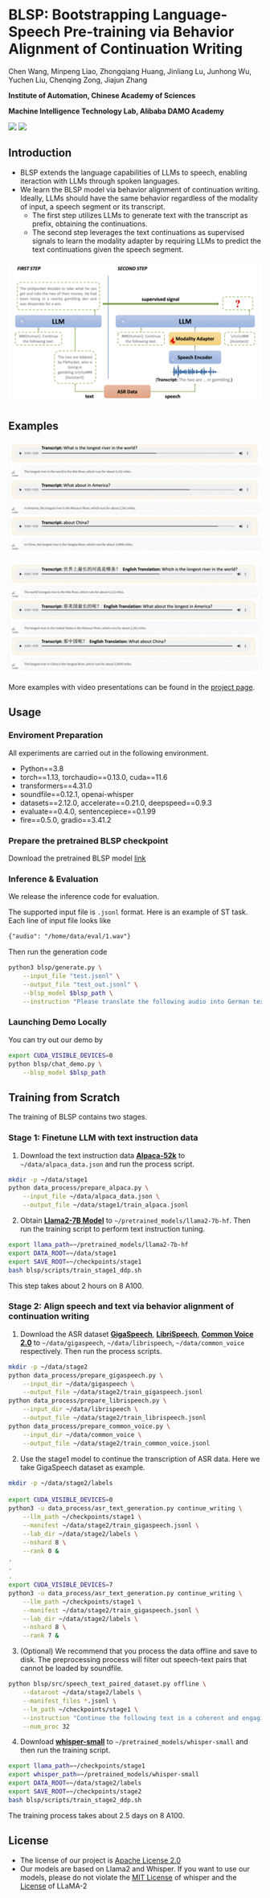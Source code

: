 # BLSP: Bootstrapping Language-Speech Pre-training via Behavior Alignment of Continuation Writing

Chen Wang, Minpeng Liao, Zhongqiang Huang, Jinliang Lu, Junhong Wu, Yuchen Liu, Chenqing Zong, Jiajun Zhang

**Institute of Automation, Chinese Academy of Sciences**

**Machine Intelligence Technology Lab, Alibaba DAMO Academy**

<a href='https://cwang621.github.io/blsp.github.io'><img src='https://img.shields.io/badge/Project-Page-Green'></a>  <a href='https://arxiv.org'><img src='https://img.shields.io/badge/Paper-Arxiv-red'> </a>


## Introduction

* BLSP extends the language capabilities of LLMs to speech, enabling iteraction with LLMs through spoken languages. 
* We learn the BLSP model via behavior alignment of continuation writing. Ideally, LLMs should have the same behavior regardless of the modality of input, a speech segment or its transcript.
    * The first step utilizes LLMs to generate text with the transcript as prefix, obtaining the continuations.
    * The second step leverages the text continuations as supervised signals to learn the modality adapter by requiring LLMs to predict the text continuations given the speech segment. 

![architecture](figures/architecture.png)

## Examples

![english](figures/demo_english.png)

![chinese](figures/demo_chinese.png)


More examples with video presentations can be found in the [project page](https://cwang621.github.io/blsp.github.io).


## Usage

### Enviroment Preparation
All experiments are carried out in the following environment.

* Python==3.8
* torch==1.13, torchaudio==0.13.0, cuda==11.6
* transformers==4.31.0
* soundfile==0.12.1,  openai-whisper
* datasets==2.12.0, accelerate==0.21.0, deepspeed==0.9.3
* evaluate==0.4.0, sentencepiece==0.1.99
* fire==0.5.0, gradio==3.41.2


### Prepare the pretrained BLSP checkpoint

Download the pretrained BLSP model [link](https://www.modelscope.cn/models/damo/blsp_lslm_7b/)


### Inference & Evaluation
We release the inference code for evaluation.

The supported input file is `.jsonl` format. Here is an example of ST task. Each line of input file looks like
```txt
{"audio": "/home/data/eval/1.wav"}
```
Then run the generation code
```bash
python3 blsp/generate.py \
    --input_file "test.jsonl" \
    --output_file "test_out.jsonl" \
    --blsp_model $blsp_path \
    --instruction "Please translate the following audio into German text."
```


### Launching Demo Locally

You can try out our demo by
```bash
export CUDA_VISIBLE_DEVICES=0
python blsp/chat_demo.py \
    --blsp_model $blsp_path
```

## Training from Scratch

The training of BLSP contains two stages.

###  Stage 1: Finetune LLM with text instruction data
1. Download the text instruction data **[Alpaca-52k](https://github.com/tatsu-lab/stanford_alpaca)** to `~/data/alpaca_data.json` and run the process script.
``` bash
mkdir -p ~/data/stage1
python data_process/prepare_alpaca.py \
    --input_file ~/data/alpaca_data.json \
    --output_file ~/data/stage1/train_alpaca.jsonl
```

2. Obtain **[Llama2-7B Model](https://huggingface.co/docs/transformers/main/model_doc/llama2)** to `~/pretrained_models/llama2-7b-hf`. Then run the training script to perform text instruction tuning.
``` bash
export llama_path=~/pretrained_models/llama2-7b-hf
export DATA_ROOT=~/data/stage1
export SAVE_ROOT=~/checkpoints/stage1
bash blsp/scripts/train_stage1_ddp.sh
```
This step takes about 2 hours on 8 A100. 


### Stage 2: Align speech and text via behavior alignment of continuation writing
1. Download the ASR dataset **[GigaSpeech](https://github.com/SpeechColab/GigaSpeech)**, **[LibriSpeech](https://www.openslr.org/12)**, **[Common Voice 2.0](https://commonvoice.mozilla.org/en/datasets)** to `~/data/gigaspeech`, `~/data/librispeech`, `~/data/common_voice` respectively. Then run the process scripts.
``` bash
mkdir -p ~/data/stage2
python data_process/prepare_gigaspeech.py \
    --input_dir ~/data/gigaspeech \
    --output_file ~/data/stage2/train_gigaspeech.jsonl
python data_process/prepare_librispeech.py \
    --input_dir ~/data/librispeech \
    --output_file ~/data/stage2/train_librispeech.jsonl
python data_process/prepare_common_voice.py \
    --input_dir ~/data/common_voice \
    --output_file ~/data/stage2/train_common_voice.jsonl
```

2. Use the stage1 model to continue the transcription of ASR data. Here we take GigaSpeech dataset as example.
```bash
mkdir -p ~/data/stage2/labels

export CUDA_VISIBLE_DEVICES=0
python3 -u data_process/asr_text_generation.py continue_writing \
    --llm_path ~/checkpoints/stage1 \
    --manifest ~/data/stage2/train_gigaspeech.jsonl \
    --lab_dir ~/data/stage2/labels \
    --nshard 8 \
    --rank 0 &
.
.
.
export CUDA_VISIBLE_DEVICES=7
python3 -u data_process/asr_text_generation.py continue_writing \
    --llm_path ~/checkpoints/stage1 \
    --manifest ~/data/stage2/train_gigaspeech.jsonl \
    --lab_dir ~/data/stage2/labels \
    --nshard 8 \
    --rank 7 &
```

3. (Optional) We recommend that you process the data offline and save to disk. The preprocessing process will filter out speech-text pairs that cannot be loaded by soundfile.
```bash
python blsp/src/speech_text_paired_dataset.py offline \
    --dataroot ~/data/stage2/labels \
    --manifest_files *.jsonl \
    --lm_path ~/checkpoints/stage1 \
    --instruction "Continue the following text in a coherent and engaging style with less than 40 words." \
    --num_proc 32
```

4. Download **[whisper-small](https://huggingface.co/openai/whisper-small)** to `~/pretrained_models/whisper-small` and then run the training script.
```bash
export llama_path=~/checkpoints/stage1
export whisper_path=~/pretrained_models/whisper-small
export DATA_ROOT=~/data/stage2/labels
export SAVE_ROOT=~/checkpoints/stage2
bash blsp/scripts/train_stage2_ddp.sh
```

The training process takes about 2.5 days on 8 A100. 


## License
* The license of our project is [Apache License 2.0]()
* Our models are based on Llama2 and Whisper. If you want to use our models, please do not violate the [MIT License](https://github.com/openai/whisper/blob/main/LICENSE) of whisper and the [License](https://github.com/facebookresearch/llama/blob/main/LICENSE) of LLaMA-2
